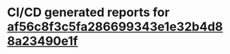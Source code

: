 # CI/CD generated reports for [af56c8f3c5fa286699343e1e32b4d88a23490e1f](https://github.com/hydephp/develop/commit/af56c8f3c5fa286699343e1e32b4d88a23490e1f)
